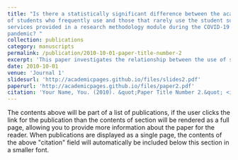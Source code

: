 ```yaml
---
title: "Is there a statistically significant difference between the academic performance 
of students who frequently use and those that rarely use the student support 
services provided in a research methodology module during the COVID-19 
pandemic? "
collection: publications
category: manuscripts
permalink: /publication/2010-10-01-paper-title-number-2
excerpt: 'This paper investigates the relationship between the use of student support services and academic performance in a research methodology module during the COVID-19 pandemic. It focuses on whether students who frequently accessed services such as tutoring, consultations, and online resources performed significantly better than those who made limited use of them. The study highlights how structured academic support played a critical role in helping students adapt to remote learning challenges. Findings emphasize the importance of institutional support systems in improving student outcomes, particularly during periods of disruption and uncertainty.'
date: 2010-10-01
venue: 'Journal 1'
slidesurl: 'http://academicpages.github.io/files/slides2.pdf'
paperurl: 'http://academicpages.github.io/files/paper2.pdf'
citation: 'Your Name, You. (2010). &quot;Paper Title Number 2.&quot; <i>Journal 1</i>. 1(2).'
---
```


The contents above will be part of a list of publications, if the user clicks the link for the publication than the contents of section will be rendered as a full page, allowing you to provide more information about the paper for the reader. When publications are displayed as a single page, the contents of the above "citation" field will automatically be included below this section in a smaller font.
